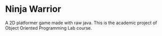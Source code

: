 # Ninja Warrior

A 2D platformer game made with raw java. This is the academic project of Object Oriented Programming Lab course. 
